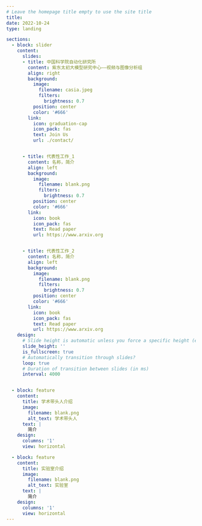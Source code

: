 ```yaml
---
# Leave the homepage title empty to use the site title
title:
date: 2022-10-24
type: landing

sections:
  - block: slider
    content:
      slides:
      - title: 中国科学院自动化研究所
        content: 紫东太初大模型研究中心——视频与图像分析组
        align: right
        background:
          image:
            filename: casia.jpeg
            filters:
              brightness: 0.7
          position: center
          color: '#666'
        link:
          icon: graduation-cap
          icon_pack: fas
          text: Join Us
          url: ./contact/


      - title: 代表性工作_1
        content: 名称，简介
        align: left
        background:
          image:
            filename: blank.png
            filters:
              brightness: 0.7
          position: center
          color: '#666'
        link:
          icon: book
          icon_pack: fas
          text: Read paper
          url: https://www.arxiv.org


      - title: 代表性工作_2
        content: 名称，简介
        align: left
        background:
          image:
            filename: blank.png
            filters:
              brightness: 0.7
          position: center
          color: '#666'
        link:
          icon: book
          icon_pack: fas
          text: Read paper
          url: https://www.arxiv.org
    design:
      # Slide height is automatic unless you force a specific height (e.g. '400px')
      slide_height: ''
      is_fullscreen: true
      # Automatically transition through slides?
      loop: true
      # Duration of transition between slides (in ms)
      interval: 4000


  - block: feature
    content:
      title: 学术带头人介绍
      image:
        filename: blank.png
        alt_text: 学术带头人
      text: |
        简介
    design:
      columns: '1'
      view: horizontal

  - block: feature
    content:
      title: 实验室介绍
      image:
        filename: blank.png
        alt_text: 实验室
      text: |
        简介
    design:
      columns: '1'
      view: horizontal
---
```

